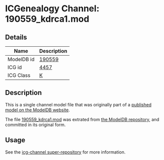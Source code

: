 # ICGenealogy Channel: 190559\_kdrca1.mod

## Details

Name | Description
---- | -----------
ModelDB id | [190559](http://senselab.med.yale.edu/ModelDB/ShowModel.cshtml?model=190559)
ICG id | [4457](http://icg.neurotheory.ox.ac.uk/channels/1/4457)
ICG Class | [K](http://icg.neurotheory.ox.ac.uk/channels/1)

## Description

This is a single channel model file that was originally part of a [published model on the ModelDB website](http://senselab.med.yale.edu/mModelDB/ShowModel.cshtml?model=190559).

The file [190559\_kdrca1.mod](190559_kdrca1.mod) was extrated from [the ModelDB repository](http://senselab.med.yale.edu/ModelDB/ShowModel.cshtml?model=190559), and committed in its original form.

## Usage

See the [icg-channel super-repository](https://github.com/icgenealogy/icg-channels) for more information.